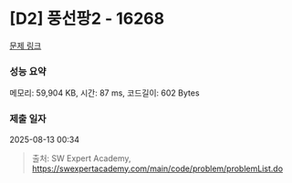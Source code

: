 # [D2] 풍선팡2 - 16268 

[문제 링크](https://swexpertacademy.com/main/code/problem/problemDetail.do?contestProbId=AYYlGU56XOkDFARc) 

### 성능 요약

메모리: 59,904 KB, 시간: 87 ms, 코드길이: 602 Bytes

### 제출 일자

2025-08-13 00:34



> 출처: SW Expert Academy, https://swexpertacademy.com/main/code/problem/problemList.do